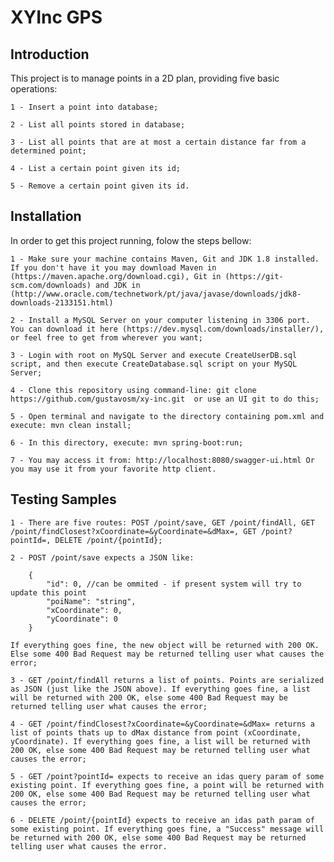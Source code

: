 # XYInc GPS

## Introduction

This project is to manage points in a 2D plan, providing five basic operations:

    1 - Insert a point into database;

    2 - List all points stored in database;

    3 - List all points that are at most a certain distance far from a determined point;
    
    4 - List a certain point given its id;
    
    5 - Remove a certain point given its id.

## Installation

In order to get this project running, folow the steps bellow:

    1 - Make sure your machine contains Maven, Git and JDK 1.8 installed. If you don't have it you may download Maven in (https://maven.apache.org/download.cgi), Git in (https://git-scm.com/downloads) and JDK in (http://www.oracle.com/technetwork/pt/java/javase/downloads/jdk8-downloads-2133151.html)
   
    2 - Install a MySQL Server on your computer listening in 3306 port. You can download it here (https://dev.mysql.com/downloads/installer/), or feel free to get from wherever you want;
    
    3 - Login with root on MySQL Server and execute CreateUserDB.sql script, and then execute CreateDatabase.sql script on your MySQL Server;

    4 - Clone this repository using command-line: git clone https://github.com/gustavosm/xy-inc.git  or use an UI git to do this;

    5 - Open terminal and navigate to the directory containing pom.xml and execute: mvn clean install;
    
    6 - In this directory, execute: mvn spring-boot:run;
    
    7 - You may access it from: http://localhost:8080/swagger-ui.html Or you may use it from your favorite http client.

## Testing Samples

    1 - There are five routes: POST /point/save, GET /point/findAll, GET /point/findClosest?xCoordinate=&yCoordinate=&dMax=, GET /point?pointId=, DELETE /point/{pointId};
   
    2 - POST /point/save expects a JSON like:
		
		{
  			"id": 0, //can be ommited - if present system will try to update this point
 			"poiName": "string",
  			"xCoordinate": 0,
  			"yCoordinate": 0
		}
    	
	If everything goes fine, the new object will be returned with 200 OK. Else some 400 Bad Request may be returned telling user what causes the error;

    3 - GET /point/findAll returns a list of points. Points are serialized as JSON (just like the JSON above). If everything goes fine, a list will be returned with 200 OK, else some 400 Bad Request may be returned telling user what causes the error;

    4 - GET /point/findClosest?xCoordinate=&yCoordinate=&dMax= returns a list of points thats up to dMax distance from point (xCoordinate, yCoordinate). If everything goes fine, a list will be returned with 200 OK, else some 400 Bad Request may be returned telling user what causes the error;

    5 - GET /point?pointId= expects to receive an idas query param of some existing point. If everything goes fine, a point will be returned with 200 OK, else some 400 Bad Request may be returned telling user what causes the error;
    
    6 - DELETE /point/{pointId} expects to receive an idas path param of some existing point. If everything goes fine, a "Success" message will be returned with 200 OK, else some 400 Bad Request may be returned telling user what causes the error.